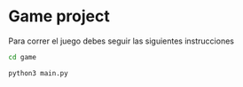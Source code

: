 # Game project 

Para correr el juego debes seguir las siguientes instrucciones
```sh
cd game 

python3 main.py
```